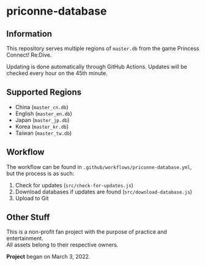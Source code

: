 # priconne-database

## Information
This repository serves multiple regions of `master.db` from the game Princess Connect! Re:Dive.

Updating is done automatically through GitHub Actions. Updates will be checked every hour on the 45th minute.

## Supported Regions
- China (`master_cn.db`)
- English (`master_en.db`)
- Japan (`master_jp.db`)
- Korea (`master_kr.db`)
- Taiwan (`master_tw.db`)

## Workflow
The workflow can be found in `.github/workflows/priconne-database.yml`, but the process is as such:
1. Check for updates (`src/check-for-updates.js`)
2. Download databases if updates are found (`src/download-database.js`)
3. Upload to Git

## Other Stuff
This is a non-profit fan project with the purpose of practice and entertainment.<br/>
All assets belong to their respective owners.

**Project** began on March 3, 2022.